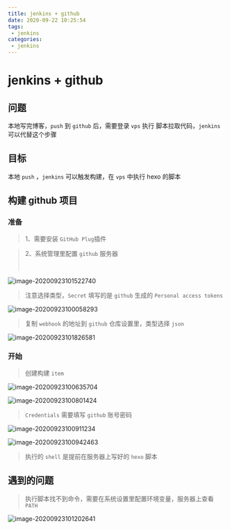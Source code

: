 ```yaml
---
title: jenkins + github
date: 2020-09-22 10:25:54
tags: 
 - jenkins
categories: 
 - jenkins
---
```

# jenkins + github

## 问题

本地写完博客，`push` 到 `github` 后，需要登录 `vps` 执行 脚本拉取代码，`jenkins` 可以代替这个步骤

## 目标

本地 `push` ，`jenkins` 可以触发构建，在 `vps` 中执行 hexo 的脚本

## 构建 github 项目

### 准备

> 1、需要安装 `GitHub Plug`插件

> 2、系统管理里配置 `github` 服务器
>
> ​	

![image-20200923101522740](https://wei-picgo.oss-cn-beijing.aliyuncs.com/img/20200923102149.png)



> 注意选择类型，`Secret` 填写的是 `github` 生成的 `Personal access tokens`

![image-20200923100058293](https://wei-picgo.oss-cn-beijing.aliyuncs.com/img/20200923102157.png)

> 复制 `webhook` 的地址到 `github` 仓库设置里，类型选择 `json`

![image-20200923101826581](https://wei-picgo.oss-cn-beijing.aliyuncs.com/img/20200923102200.png)

### 开始

> 创建构建 `item`

![image-20200923100635704](https://wei-picgo.oss-cn-beijing.aliyuncs.com/img/20200923102204.png)

![image-20200923100801424](https://wei-picgo.oss-cn-beijing.aliyuncs.com/img/20200923102207.png)

> `Credentials` 需要填写 `github`  账号密码

![image-20200923100911234](https://wei-picgo.oss-cn-beijing.aliyuncs.com/img/20200923102213.png)

![image-20200923100942463](https://wei-picgo.oss-cn-beijing.aliyuncs.com/img/20200923102216.png)

> 执行的 `shell` 是提前在服务器上写好的 `hexo` 脚本

## 遇到的问题

> 执行脚本找不到命令，需要在系统设置里配置环境变量，服务器上查看 `PATH`

![image-20200923101202641](https://wei-picgo.oss-cn-beijing.aliyuncs.com/img/20200923102225.png)

